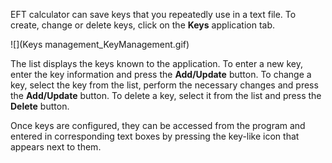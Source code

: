 EFT calculator can save keys that you repeatedly use in a text file. To create, change or delete keys, click on the **Keys** application tab.

![](Keys management_KeyManagement.gif)

The list displays the keys known to the application. To enter a new key, enter the key information and press the **Add/Update** button. To change a key, select the key from the list, perform the necessary changes and press the **Add/Update** button. To delete a key, select it from the list and press the **Delete** button.

Once keys are configured, they can be accessed from the program and entered in corresponding text boxes by pressing the key-like icon that appears next to them.